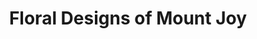 ---
title: "Floral Designs of Mount Joy"
url: /mount-joy/floral-designs-of-mount-joy/
shop: florist
---